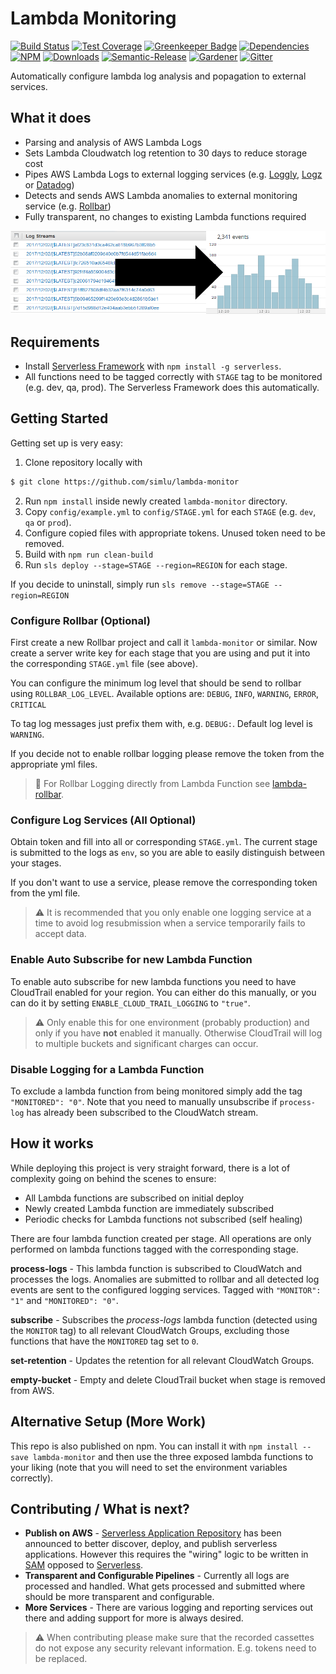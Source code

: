 # Lambda Monitoring

[![Build Status](https://img.shields.io/travis/simlu/lambda-monitor/master.svg)](https://travis-ci.org/simlu/lambda-monitor)
[![Test Coverage](https://img.shields.io/coveralls/simlu/lambda-monitor/master.svg)](https://coveralls.io/github/simlu/lambda-monitor?branch=master)
[![Greenkeeper Badge](https://badges.greenkeeper.io/simlu/lambda-monitor.svg)](https://greenkeeper.io/)
[![Dependencies](https://david-dm.org/simlu/lambda-monitor/status.svg)](https://david-dm.org/simlu/lambda-monitor)
[![NPM](https://img.shields.io/npm/v/lambda-monitor.svg)](https://www.npmjs.com/package/lambda-monitor)
[![Downloads](https://img.shields.io/npm/dt/lambda-monitor.svg)](https://www.npmjs.com/package/lambda-monitor)
[![Semantic-Release](https://github.com/simlu/js-gardener/blob/master/assets/icons/semver.svg)](https://github.com/semantic-release/semantic-release)
[![Gardener](https://github.com/simlu/js-gardener/blob/master/assets/badge.svg)](https://github.com/simlu/js-gardener)
[![Gitter](https://github.com/simlu/js-gardener/blob/master/assets/icons/gitter.svg)](https://gitter.im/simlu/lambda-monitor)

Automatically configure lambda log analysis and popagation to external services.

## What it does

- Parsing and analysis of AWS Lambda Logs
- Sets Lambda Cloudwatch log retention to 30 days to reduce storage cost
- Pipes AWS Lambda Logs to external logging services (e.g. [Loggly](https://loggly.com), [Logz](https://logz.io) or [Datadog](https://www.datadoghq.com))
- Detects and sends AWS Lambda anomalies to external monitoring service (e.g. [Rollbar](https://rollbar.com))
- Fully transparent, no changes to existing Lambda functions required

![Cloudwatch To Loggly](/docs/assets/cloudwatch_to_loggly.png)

## Requirements

- Install [Serverless Framework](https://serverless.com/) with `npm install -g serverless`.
- All functions need to be tagged correctly with `STAGE` tag to be monitored (e.g. dev, qa, prod). The Serverless Framework does this automatically.

## Getting Started

Getting set up is very easy:
1) Clone repository locally with
```bash
$ git clone https://github.com/simlu/lambda-monitor
```
2) Run `npm install` inside newly created `lambda-monitor` directory.
3) Copy `config/example.yml` to `config/STAGE.yml` for each `STAGE` (e.g. `dev`, `qa` or `prod`).
4) Configure copied files with appropriate tokens. Unused token need to be removed.
5) Build with `npm run clean-build`
5) Run `sls deploy --stage=STAGE --region=REGION` for each stage.

If you decide to uninstall, simply run `sls remove --stage=STAGE --region=REGION`

### Configure Rollbar (Optional)

First create a new Rollbar project and call it `lambda-monitor` or similar. Now create a server write key for each stage that you are using and put it into the corresponding `STAGE.yml` file (see above).

You can configure the minimum log level that should be send to rollbar using `ROLLBAR_LOG_LEVEL`. Available options are:
`DEBUG`, `INFO`, `WARNING`, `ERROR`, `CRITICAL`

To tag log messages just prefix them with, e.g. `DEBUG:`. Default log level is `WARNING`.

If you decide not to enable rollbar logging please remove the token from the appropriate yml files.

> :link: For Rollbar Logging directly from Lambda Function see [lambda-rollbar](https://github.com/simlu/lambda-rollbar).

### Configure Log Services (All Optional)

Obtain token and fill into all or corresponding `STAGE.yml`. The current stage is submitted to the logs as `env`, so you are able to easily distinguish between your stages.

If you don't want to use a service, please remove the corresponding token from the yml file.

> :warning: It is recommended that you only enable one logging service at a time to avoid log resubmission when a service temporarily fails to accept data.

### Enable Auto Subscribe for new Lambda Function

To enable auto subscribe for new lambda functions you need to have CloudTrail enabled for your region.
You can either do this manually, or you can do it by setting `ENABLE_CLOUD_TRAIL_LOGGING` to `"true"`.

> :warning: Only enable this for one environment (probably production) and only if you have **not** enabled it manually. 
Otherwise CloudTrail will log to multiple buckets and significant charges can occur.

### Disable Logging for a Lambda Function

To exclude a lambda function from being monitored simply add the tag `"MONITORED": "0"`. Note that you need to manually unsubscribe if `process-log` has already been subscribed to the CloudWatch stream.

## How it works

While deploying this project is very straight forward, there is a lot of complexity going on behind the scenes to ensure:

- All Lambda functions are subscribed on initial deploy
- Newly created Lambda function are immediately subscribed
- Periodic checks for Lambda functions not subscribed (self healing)

There are four lambda function created per stage. All operations are only performed on lambda functions tagged with the corresponding stage.

**process-logs** - This lambda function is subscribed to CloudWatch and processes the logs. Anomalies are submitted to rollbar and all detected log events are sent to the configured logging services. Tagged with `"MONITOR": "1"` and `"MONITORED": "0"`.

**subscribe** - Subscribes the *process-logs* lambda function (detected using the `MONITOR` tag) to all relevant CloudWatch Groups, excluding those functions that have the `MONITORED` tag set to `0`. 

**set-retention** - Updates the retention for all relevant CloudWatch Groups.

**empty-bucket** - Empty and delete CloudTrail bucket when stage is removed from AWS.

## Alternative Setup (More Work)

This repo is also published on npm. You can install it with `npm install --save lambda-monitor` and then use the three exposed lambda functions to your liking (note that you will need to set the environment variables correctly).

## Contributing / What is next?

- **Publish on AWS** - [Serverless Application Repository](https://aws.amazon.com/serverless/serverlessrepo/) has been announced to better discover, deploy, and publish serverless applications. However this requires the "wiring" logic to be written in [SAM](https://github.com/awslabs/serverless-application-model) opposed to [Serverless](https://github.com/serverless/serverless). 
- **Transparent and Configurable Pipelines** - Currently all logs are processed and handled. What gets processed and submitted where should be more transparent and configurable.
- **More Services** - There are various logging and reporting services out there and adding support for more is always desired.

> :warning: When contributing please make sure that the recorded cassettes do not expose any security relevant information. E.g. tokens need to be replaced.
